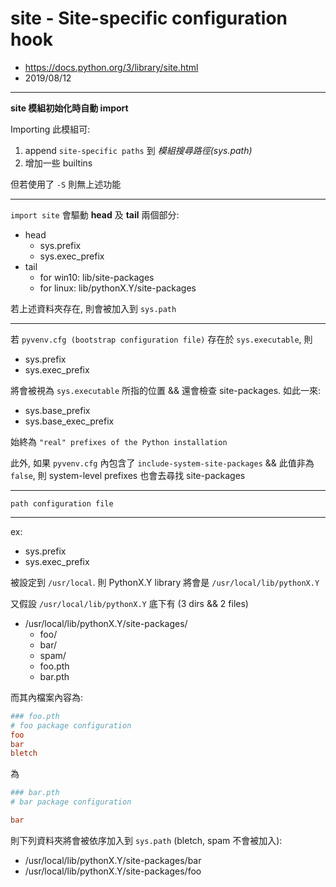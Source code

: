 # site - Site-specific configuration hook

- https://docs.python.org/3/library/site.html
- 2019/08/12

---

**site 模組初始化時自動 import**

Importing 此模組可:
1. append `site-specific paths` 到 *模組搜尋路徑(sys.path)*
2. 增加一些 builtins

但若使用了 `-S` 則無上述功能

---

`import site` 會驅動 **head** 及 **tail** 兩個部分:
- head
  - sys.prefix
  - sys.exec_prefix
- tail
  - for win10: lib/site-packages
  - for linux: lib/pythonX.Y/site-packages

若上述資料夾存在, 則會被加入到 `sys.path`

---

若 `pyvenv.cfg (bootstrap configuration file)` 存在於 `sys.executable`, 則

- sys.prefix
- sys.exec_prefix

將會被視為 `sys.executable` 所指的位置 && 還會檢查 site-packages. 如此一來:

- sys.base_prefix
- sys.base_exec_prefix

始終為 `"real" prefixes of the Python installation`

此外, 如果 `pyvenv.cfg` 內包含了 `include-system-site-packages` && 此值非為 `false`, 則 system-level prefixes 也會去尋找 site-packages

---

`path configuration file`

---

ex:

- sys.prefix
- sys.exec_prefix

被設定到 `/usr/local`. 則 PythonX.Y library 將會是 `/usr/local/lib/pythonX.Y`

又假設 `/usr/local/lib/pythonX.Y` 底下有 (3 dirs && 2 files)

- /usr/local/lib/pythonX.Y/site-packages/
  - foo/
  - bar/
  - spam/
  - foo.pth
  - bar.pth

而其內檔案內容為:

```ini
### foo.pth
# foo package configuration
foo
bar
bletch
```

 為

```ini
### bar.pth
# bar package configuration

bar
```

則下列資料夾將會被依序加入到 `sys.path` (bletch, spam 不會被加入):

- /usr/local/lib/pythonX.Y/site-packages/bar
- /usr/local/lib/pythonX.Y/site-packages/foo


